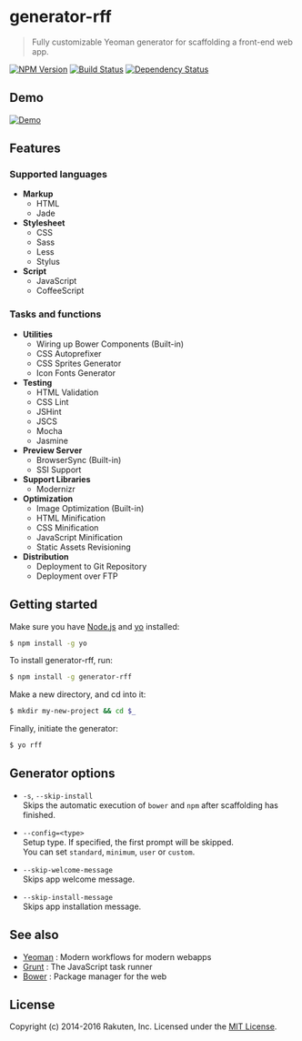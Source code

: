 # generator-rff
> Fully customizable Yeoman generator for scaffolding a front-end web app.

[![NPM Version][npm-image]][npm-url]
[![Build Status][travis-image]][travis-url]
[![Dependency Status][deps-image]][deps-url]

## Demo
[![Demo](docs/images/video.png)](http://youtu.be/jGzqR6-jAYE)

## Features

### Supported languages
* **Markup**
  * HTML
  * Jade
* **Stylesheet**
  * CSS
  * Sass
  * Less
  * Stylus
* **Script**
  * JavaScript
  * CoffeeScript

### Tasks and functions
* **Utilities**
  * Wiring up Bower Components (Built-in)
  * CSS Autoprefixer
  * CSS Sprites Generator
  * Icon Fonts Generator
* **Testing**
  * HTML Validation
  * CSS Lint
  * JSHint
  * JSCS
  * Mocha
  * Jasmine
* **Preview Server**
  * BrowserSync (Built-in)
  * SSI Support
* **Support Libraries**
  * Modernizr
* **Optimization**
  * Image Optimization (Built-in)
  * HTML Minification
  * CSS Minification
  * JavaScript Minification
  * Static Assets Revisioning
* **Distribution**
  * Deployment to Git Repository
  * Deployment over FTP

## Getting started
Make sure you have [Node.js](https://nodejs.org/) and [yo](https://github.com/yeoman/yo) installed:

```sh
$ npm install -g yo
```

To install generator-rff, run:

```sh
$ npm install -g generator-rff
```

Make a new directory, and cd into it:

```sh
$ mkdir my-new-project && cd $_
```

Finally, initiate the generator:

```sh
$ yo rff
```

## Generator options
* `-s`, `--skip-install`  
  Skips the automatic execution of `bower` and `npm` after scaffolding has finished.

* `--config=<type>`  
  Setup type. If specified, the first prompt will be skipped.  
  You can set `standard`, `minimum`, `user` or `custom`.

* `--skip-welcome-message`  
  Skips app welcome message.

* `--skip-install-message`  
  Skips app installation message.

## See also
* [Yeoman](http://yeoman.io/) : Modern workflows for modern webapps
* [Grunt](http://gruntjs.com/) : The JavaScript task runner
* [Bower](http://bower.io/) : Package manager for the web

## License
Copyright (c) 2014-2016 Rakuten, Inc.
Licensed under the [MIT License](LICENSE).

[npm-image]: https://img.shields.io/npm/v/generator-rff.svg
[npm-url]: https://www.npmjs.com/package/generator-rff
[travis-image]: https://travis-ci.org/rakuten-frontend/generator-rff.svg?branch=master
[travis-url]: https://travis-ci.org/rakuten-frontend/generator-rff
[deps-image]: https://david-dm.org/rakuten-frontend/generator-rff.svg
[deps-url]: https://david-dm.org/rakuten-frontend/generator-rff
